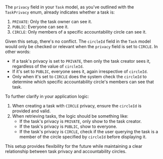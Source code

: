 The `privacy` field in your `Task` model, as you've outlined with the `TaskPrivacy` enum, already indicates whether a task is:

1. `PRIVATE`: Only the task owner can see it.
2. `PUBLIC`: Everyone can see it.
3. `CIRCLE`: Only members of a specific accountability circle can see it.

Given this setup, there's no conflict. The `circleId` field in the `Task` model would only be checked or relevant when the `privacy` field is set to `CIRCLE`. In other words:

- If a task's privacy is set to `PRIVATE`, then only the task creator sees it, regardless of the value of `circleId`.
- If it's set to `PUBLIC`, everyone sees it, again irrespective of `circleId`.
- Only when it's set to `CIRCLE` does the system check the `circleId` to determine which specific accountability circle's members can see that task.

To further clarify in your application logic:

1. When creating a task with `CIRCLE` privacy, ensure the `circleId` is provided and valid.
2. When retrieving tasks, the logic should be something like:
   - If the task's privacy is `PRIVATE`, only show to the task creator.
   - If the task's privacy is `PUBLIC`, show to everyone.
   - If the task's privacy is `CIRCLE`, check if the user querying the task is a member of the circle specified by `circleId` before displaying it.

This setup provides flexibility for the future while maintaining a clear relationship between task privacy and accountability circles.
